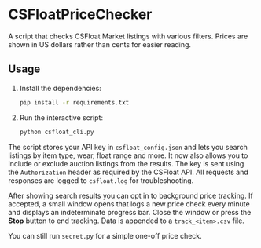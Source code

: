 # CSFloatPriceChecker

A script that checks CSFloat Market listings with various filters.
Prices are shown in US dollars rather than cents for easier reading.

## Usage

1. Install the dependencies:
   ```bash
   pip install -r requirements.txt
   ```
2. Run the interactive script:
   ```bash
   python csfloat_cli.py
   ```

The script stores your API key in `csfloat_config.json` and lets you search listings by item type, wear, float range and more. It now also allows you to include or exclude auction listings from the results. The key is sent using the `Authorization` header as required by the CSFloat API. All requests and responses are logged to `csfloat.log` for troubleshooting.

After showing search results you can opt in to background price tracking. If accepted, a small window opens that logs a new price check every minute and displays an indeterminate progress bar. Close the window or press the **Stop** button to end tracking. Data is appended to a `track_<item>.csv` file.


You can still run `secret.py` for a simple one-off price check.
